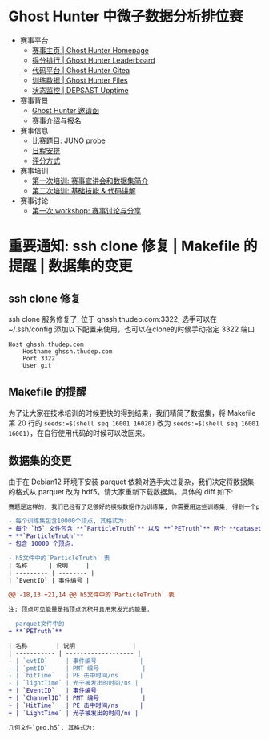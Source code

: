 # Ghost Hunter 中微子数据分析排位赛

- 赛事平台
  - [赛事主页 | Ghost Hunter Homepage](https://ghosthunter.thudep.com)
  - [得分排行 | Ghost Hunter Leaderboard](https://ghosthunter.thudep.com/leaderboard)
  - [代码平台 | Ghost Hunter Gitea](https://ghgit.thudep.com)
  - [训练数据 | Ghost Hunter Files](https://ghfile.thudep.com:4433)
  - [状态监控 | DEPSAST Upptime](https://status.thudep.com)
- 赛事背景
  - [Ghost Hunter 邀请函](./data/invite.md)
  - [赛事介绍与报名](./data/intro.md)
- 赛事信息
  - [比赛题目: JUNO probe](./data/gh2024.md)
  - [日程安排](./data/schedule.md)
  - [评分方式](./data/initial-heats-and-final-round.md)
- 赛事培训
  - [第一次培训: 赛事宣讲会和数据集简介](./data/briefing-and-data-set.md)
  - [第二次培训: 基础技能 & 代码讲解](./data/basic-skills-and-code-analsis.md)
- 赛事讨论
  - [第一次 workshop: 赛事讨论与分享](./data/first-workshop.md)

# 重要通知:  ssh clone 修复 | Makefile 的提醒 | 数据集的变更

## ssh clone 修复

ssh clone 服务修复了, 位于 ghssh.thudep.com:3322, 选手可以在 ~/.ssh/config 添加以下配置来使用，也可以在clone的时候手动指定 3322 端口

```config
Host ghssh.thudep.com
    Hostname ghssh.thudep.com
    Port 3322
    User git
```

## Makefile 的提醒

为了让大家在技术培训的时候更快的得到结果，我们精简了数据集，将 Makefile 第 20 行的 `seeds:=$(shell seq 16001 16020)` 改为 `seeds:=$(shell seq 16001 16001)`，在自行使用代码的时候可以改回来。

## 数据集的变更

由于在 Debian12 环境下安装 parquet 依赖对选手太过复杂，我们决定将数据集的格式从 parquet 改为 hdf5。请大家重新下载数据集。具体的 diff 如下:

```diff
赛题是这样的, 我们已经有了足够好的模拟数据作为训练集, 你需要用这些训练集, 得到一个probe函数.

- 每个训练集包含10000个顶点, 其格式为:
+ 每个 `h5` 文件包含 **`ParticleTruth`** 以及 **`PETruth`** 两个 **dataset**, 其格式为:
+ **`ParticleTruth`**
+ 包含 10000 个顶点.

- h5文件中的`ParticleTruth` 表
| 名称      | 说明     |
| --------- | -------- |
| `EventID` | 事件编号 |

@@ -18,13 +21,14 @@ h5文件中的`ParticleTruth` 表

注: 顶点可见能量是指顶点沉积并且用来发光的能量.

- parquet文件中的
+ **`PETruth`**

| 名称        | 说明                |
| ----------- | ------------------- |
- | `evtID`     | 事件编号            |
- | `pmtID`     | PMT 编号            |
- | `hitTime`   | PE 击中时间/ns      |
- | `lightTime` | 光子被发出的时间/ns |
+ | `EventID`   | 事件编号            |
+ | `ChannelID` | PMT 编号            |
+ | `HitTime`   | PE 击中时间/ns      |
+ | `LightTime` | 光子被发出的时间/ns |

几何文件`geo.h5`, 其格式为:
```
